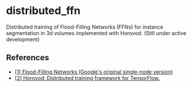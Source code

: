 # distributed_ffn
Distributed training of Flood-Filling Networks (FFNs) for instance segmentation in 3d volumes implemented with Horovod. (Still under active development)

## References

*  [[1] Flood-Filling Networks (Google's original single-node version)](https://github.com/google/ffn)
*  [[2] Horovod: Distributed training framework for TensorFlow.](https://github.com/uber/horovod)
